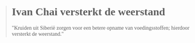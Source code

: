 ><h1 style="font-family:papyrus">Ivan Chai versterkt de weerstand</h1>
>
><p style="font-family:papyrus">"Kruiden uit Siberië zorgen voor een betere opname van voedingsstoffen; hierdoor versterkt de weerstand."</p>
